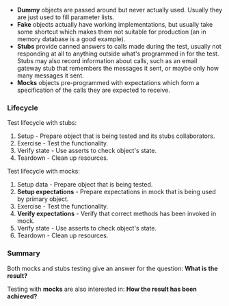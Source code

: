 - **Dummy** objects are passed around but never actually used. Usually they are just used to fill parameter lists.
- **Fake** objects actually have working implementations, but usually take some shortcut which makes them not suitable for production (an in memory database is a good example).
- **Stubs** provide canned answers to calls made during the test, usually not responding at all to anything outside what's programmed in for the test. Stubs may also record information about calls, such as an email gateway stub that remembers the messages it sent, or maybe only how many messages it sent.
- **Mocks** objects pre-programmed with expectations which form a specification of the calls they are expected to receive.

### Lifecycle

Test lifecycle with stubs:

1. Setup - Prepare object that is being tested and its stubs collaborators.
2. Exercise - Test the functionality.
3. Verify state - Use asserts to check object's state.
4. Teardown - Clean up resources.

Test lifecycle with mocks:

1. Setup data - Prepare object that is being tested.
2. **Setup expectations** - Prepare expectations in mock that is being used by primary object.
3. Exercise - Test the functionality.
4. **Verify expectations** - Verify that correct methods has been invoked in mock.
5. Verify state - Use asserts to check object's state.
6. Teardown - Clean up resources.

### Summary

Both mocks and stubs testing give an answer for the question: **What is the result?**

Testing with **mocks** are also interested in: **How the result has been achieved?**